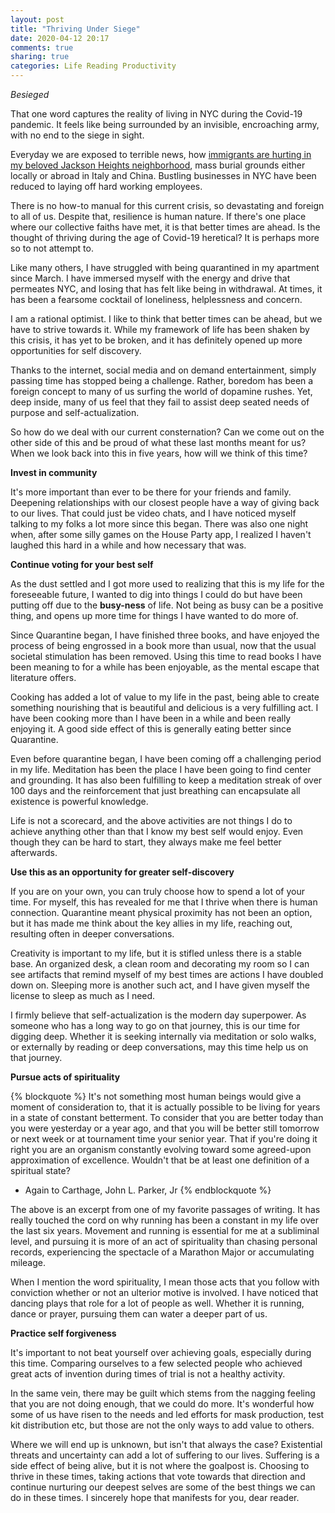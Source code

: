 ```yaml
---
layout: post
title: "Thriving Under Siege"
date: 2020-04-12 20:17
comments: true
sharing: true
categories: Life Reading Productivity
---
```


*Besieged*

That one word captures the reality of living in NYC during the Covid-19 pandemic. It feels like being surrounded by an invisible, encroaching army, with no end to the siege in sight.

Everyday we are exposed to terrible news, how [immigrants are hurting in my beloved Jackson Heights neighborhood](https://www.nytimes.com/2020/04/09/nyregion/coronavirus-queens-corona-jackson-heights-elmhurst.html), mass burial grounds either locally or abroad in Italy and China. Bustling businesses in NYC have been reduced to laying off hard working employees.

There is no how-to manual for this current crisis, so devastating and foreign to all of us. Despite that, resilience is human nature. If there's one place where our collective faiths have met, it is that better times are ahead. Is the thought of thriving during the age of Covid-19 heretical? It is perhaps more so to not attempt to.

Like many others, I have struggled with being quarantined in my apartment since March. I have immersed myself with the energy and drive that permeates NYC, and losing that has felt like being in withdrawal. At times, it has been a fearsome cocktail of loneliness, helplessness and concern.

I am a rational optimist. I like to think that better times can be ahead, but we have to strive towards it.  While my framework of life has been shaken by this crisis, it has yet to be broken, and it has definitely opened up more opportunities for self discovery.

Thanks to the internet, social media and on demand entertainment, simply passing time has stopped being a challenge. Rather, boredom has been a foreign concept to many of us surfing the world of dopamine rushes. Yet, deep inside, many of us feel that they fail to assist deep seated needs of purpose and self-actualization.

So how do we deal with our current consternation? Can we come out on the other side of this and be proud of what these last months meant for us? When we look back into this in five years, how will we think of this time?

**Invest in community**

It's more important than ever to be there for your friends and family. Deepening relationships with our closest people have a way of giving back to our lives. That could just be video chats, and I have noticed myself talking to my folks a lot more since this began. There was also one night when, after some silly games on the House Party app, I realized I haven't laughed this hard in a while and how necessary that was.

**Continue voting for your best self**

As the dust settled and I got more used to realizing that this is my life for the foreseeable future, I wanted to dig into things I could do but have been putting off due to the __busy-ness__ of life. Not being as busy can be a positive thing, and opens up more time for things I have wanted to do more of.

Since Quarantine began, I have finished three books, and have enjoyed the process of being engrossed in a book more than usual, now that the usual societal stimulation has been removed. Using this time to read books I have been meaning to for a while has been enjoyable, as the mental escape that literature offers.

Cooking has added a lot of value to my life in the past, being able to create something nourishing that is beautiful and delicious is a very fulfilling act. I have been cooking more than I have been in a while and been really enjoying it. A good side effect of this is generally eating better since Quarantine.

Even before quarantine began, I have been coming off a challenging period in my life. Meditation has been the place I have been going to find center and grounding. It has also been fulfilling to keep a meditation streak of over 100 days and the reinforcement that just breathing can encapsulate all existence is powerful knowledge.

Life is not a scorecard, and the above activities are not things I do to achieve anything other than that I know my best self would enjoy. Even though they can be hard to start, they always make me feel better afterwards.

**Use this as an opportunity for greater self-discovery**

If you are on your own, you can truly choose how to spend a lot of your time. For myself, this has revealed for me that I thrive when there is human connection. Quarantine meant physical proximity has not been an option, but it has made me think about the key allies in my life, reaching out, resulting often in deeper conversations.

Creativity is important to my life, but it is stifled unless there is a stable base. An organized desk, a clean room and decorating my room so I can see artifacts that remind myself of my best times are actions I have doubled down on. Sleeping more is another such act, and I have given myself the license to sleep as much as I need.

I firmly believe that self-actualization is the modern day superpower. As someone who has a long way to go on that journey, this is our time for digging  deep. Whether it is seeking internally via meditation or solo walks, or externally by reading or deep conversations, may this time help us on that journey.

**Pursue acts of spirituality**

{% blockquote %}
It's not something most human beings would give a moment of consideration to, that it is actually possible to be living for years in a state of constant betterment.  To consider that you are better today than you were yesterday or a year ago, and that you will be better still tomorrow or next week or at tournament time your senior year.  That if you're doing it right you are an organism constantly evolving toward some agreed-upon approximation of excellence.  Wouldn't that be at least one definition of a spiritual state?

  - Again to Carthage, John L. Parker, Jr
{% endblockquote %}

The above is an excerpt from one of my favorite passages of writing. It has really touched the cord on why running has been a constant in my life over the last six years. Movement and running is essential for me at a subliminal level, and pursuing it is more of an act of spirituality than chasing personal records, experiencing the spectacle of a Marathon Major or accumulating mileage. 

When I mention the word spirituality, I mean those acts that you follow with conviction whether or not an ulterior motive is involved. I have noticed that dancing plays that role for a lot of people as well. Whether it is running, dance or prayer, pursuing them can water a deeper part of us.

**Practice self forgiveness**

It's important to not beat yourself over achieving goals, especially during this time. Comparing ourselves to a few selected people who achieved great acts of invention during times of trial is not a healthy activity.

In the same vein, there may be guilt which stems from the nagging feeling that you are not doing enough, that we could do more. It's wonderful how some of us have risen to the needs and led efforts for mask production, test kit distribution etc, but those are not the only ways to add value to others.   

Where we will end up is unknown, but isn't that always the case? Existential threats and uncertainty can add a lot of suffering to our lives. Suffering is a side effect of being alive, but it is not where the goalpost is. Choosing to thrive in these times, taking actions that vote towards that direction and continue nurturing our deepest selves are some of the best things we can do in these times. I sincerely hope that manifests for you, dear reader.
